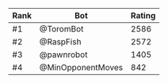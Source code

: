 Rank|Bot|Rating
---|---|---
#1|@ToromBot|2586
#2|@RaspFish|2572
#3|@pawnrobot|1405
#4|@MinOpponentMoves|842
